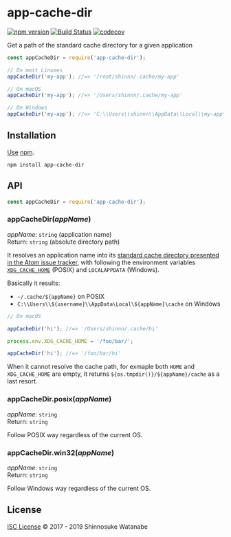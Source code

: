 # app-cache-dir

[![npm version](https://img.shields.io/npm/v/app-cache-dir.svg)](https://www.npmjs.com/package/app-cache-dir)
[![Build Status](https://travis-ci.com/shinnn/app-cache-dir.svg?branch=master)](https://travis-ci.com/shinnn/app-cache-dir)
[![codecov](https://codecov.io/gh/shinnn/app-cache-dir/branch/master/graph/badge.svg)](https://codecov.io/gh/shinnn/app-cache-dir)

Get a path of the standard cache directory for a given application

```javascript
const appCacheDir = require('app-cache-dir');

// On most Linuxes
appCacheDir('my-app'); //=> '/root/shinnn/.cache/my-app'

// On macOS
appCacheDir('my-app'); //=> '/Users/shinnn/.cache/my-app'

// On Windows
appCacheDir('my-app'); //=> 'C:\\Users\\shinnn\\AppData\\Local\\my-app\\cache'
```

## Installation

[Use](https://docs.npmjs.com/cli/install) [npm](https://docs.npmjs.com/about-npm/).

```
npm install app-cache-dir
```

## API

```javascript
const appCacheDir = require('app-cache-dir');
```

### appCacheDir(*appName*)

*appName*: `string` (application name)  
Return: `string` (absolute directory path)

It resolves an application name into its [standard cache directory presented in the Atom issue tracker](https://github.com/atom/atom/issues/8281#issue-99784635), with following the environment variables [`XDG_CACHE_HOME`](https://standards.freedesktop.org/basedir-spec/basedir-spec-latest.html) (POSIX) and `LOCALAPPDATA` (Windows).

Basically it results:

* `~/.cache/${appName}` on POSIX
* `C:\\Users\\${username}\\AppData\Local\${appName}\cache` on Windows

```javascript
// On macOS

appCacheDir('hi'); //=> '/Users/shinnn/.cache/hi'

process.env.XDG_CACHE_HOME = '/foo/bar/';

appCacheDir('hi'); //=> '/foo/bar/hi'
```

When it cannot resolve the cache path, for exmaple both `HOME` and `XDG_CACHE_HOME` are empty, it returns `${os.tmpdir()}/${appName}/cache` as a last resort.

### appCacheDir.posix(*appName*)

*appName*: `string`  
Return: `string`

Follow POSIX way regardless of the current OS.

### appCacheDir.win32(*appName*)

*appName*: `string`  
Return: `string`

Follow Windows way regardless of the current OS.

## License

[ISC License](./LICENSE) © 2017 - 2019 Shinnosuke Watanabe
